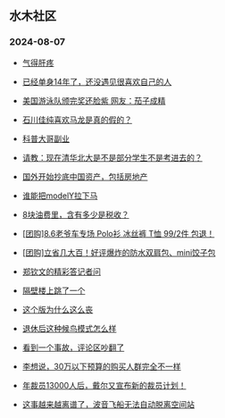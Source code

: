 ## 水木社区 
### 2024-08-07

+ [气得肝疼](https://www.newsmth.net/nForum/article/FamilyLife/1766804083)

+ [已经单身14年了，还没遇见很喜欢自己的人](https://www.newsmth.net/nForum/article/Love/6305516)

+ [美国游泳队颁完奖还脸紫 网友：茄子成精](https://www.newsmth.net/nForum/article/MMJoke/1634822567)

+ [石川佳纯喜欢马龙是真的假的？](https://www.newsmth.net/nForum/article/Olympic/1584926)

+ [科普大哥副业](https://www.newsmth.net/nForum/article/WorkingLife/123812)

+ [请教：现在清华北大是不是部分学生不是考进去的？](https://www.newsmth.net/nForum/article/QingJiao/883053)

+ [国外开始抄底中国资产，包括房地产](https://www.newsmth.net/nForum/article/OurEstate/3052126)

+ [谁能把modelY拉下马](https://www.newsmth.net/nForum/article/GreenAuto/1641725)

+ [8块油费里，含有多少是税收？](https://www.newsmth.net/nForum/article/AutoWorld/1944885653)

+ [[团购]8.6老爷车专场 Polo衫 冰丝裤 T恤 99/2件 包退！](https://www.newsmth.net/nForum/article/ADAgent_TG/1324221)

+ [[团购]立省几大百！好评爆炸的防水双肩包、mini饺子包](https://www.newsmth.net/nForum/article/ADAgent_TG/1324265)

+ [郑钦文的精彩答记者问](https://www.newsmth.net/nForum/article/Olympic/1590310)

+ [隔壁楼上跳了一个](https://www.newsmth.net/nForum/article/Stock/10902313)

+ [这个版为什么这么丧](https://www.newsmth.net/nForum/article/WorkingLife/128524)

+ [退休后这种候鸟模式怎么样](https://www.newsmth.net/nForum/article/Geography/592462)

+ [看到一个事故，评论区吵翻了](https://www.newsmth.net/nForum/article/AutoWorld/1944886409)

+ [李想说，30万以下预算的购买人群完全不一样](https://www.newsmth.net/nForum/article/GreenAuto/1643613)

+ [年裁员13000人后，戴尔又宣布新的裁员计划！](https://www.newsmth.net/nForum/article/CompMarket/544325876)

+ [这事越来越离谱了，波音飞船无法自动脱离空间站](https://www.newsmth.net/nForum/article/Aero/461133)

